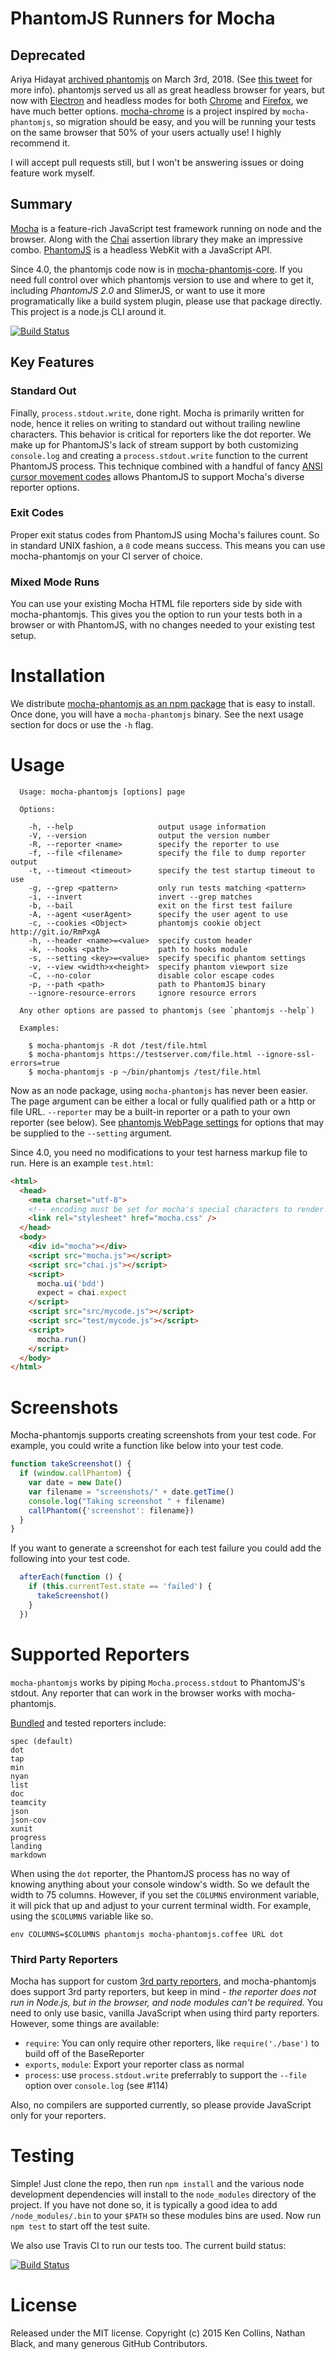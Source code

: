 # PhantomJS Runners for Mocha

## Deprecated

Ariya Hidayat [archived phantomjs](https://github.com/ariya/phantomjs/issues/15344) on March 3rd, 2018. (See [this tweet](https://twitter.com/AriyaHidayat/status/970173001701367808) for more info). phantomjs served us all as great headless browser for years, but now with [Electron](https://electronjs.org/) and headless modes for both [Chrome](https://developers.google.com/web/updates/2017/04/headless-chrome) and [Firefox](https://developer.mozilla.org/en-US/Firefox/Headless_mode), we have much better options.  [mocha-chrome](https://github.com/shellscape/mocha-chrome) is a project inspired by `mocha-phantomjs`, so migration should be easy, and you will be running your tests on the same browser that 50% of your users actually use! I highly recommend it.

I will accept pull requests still, but I won't be answering issues or doing feature work myself.

## Summary

[Mocha](http://mochajs.org/) is a feature-rich JavaScript test framework running on node and the browser. Along with the [Chai](http://chaijs.com) assertion library they make an impressive combo. [PhantomJS](http://phantomjs.org) is a headless WebKit with a JavaScript API.

Since 4.0, the phantomjs code now is in [mocha-phantomjs-core](https://github.com/nathanboktae/mocha-phantomjs-core). If you need full control over which phantomjs version to use and where to get it, including *PhantomJS 2.0* and SlimerJS, or want to use it more programatically like a build system plugin, please use that package directly. This project is a node.js CLI around it.

[![Build Status](https://travis-ci.org/nathanboktae/mocha-phantomjs.svg?branch=master)](https://travis-ci.org/nathanboktae/mocha-phantomjs)

## Key Features

### Standard Out

Finally, `process.stdout.write`, done right. Mocha is primarily written for node, hence it relies on writing to standard out without trailing newline characters. This behavior is critical for reporters like the dot reporter. We make up for PhantomJS's lack of stream support by both customizing `console.log` and creating a `process.stdout.write` function to the current PhantomJS process. This technique combined with a handful of fancy [ANSI cursor movement codes](http://web.mit.edu/gnu/doc/html/screen_10.html) allows PhantomJS to support Mocha's diverse reporter options.

### Exit Codes

Proper exit status codes from PhantomJS using Mocha's failures count. So in standard UNIX fashion, a `0` code means success. This means you can use mocha-phantomjs on your CI server of choice.

### Mixed Mode Runs

You can use your existing Mocha HTML file reporters side by side with mocha-phantomjs. This gives you the option to run your tests both in a browser or with PhantomJS, with no changes needed to your existing test setup.

# Installation

We distribute [mocha-phantomjs as an npm package](https://npmjs.org/package/mocha-phantomjs) that is easy to install. Once done, you will have a `mocha-phantomjs` binary. See the next usage section for docs or use the `-h` flag.

# Usage

```
  Usage: mocha-phantomjs [options] page

  Options:

    -h, --help                   output usage information
    -V, --version                output the version number
    -R, --reporter <name>        specify the reporter to use
    -f, --file <filename>        specify the file to dump reporter output
    -t, --timeout <timeout>      specify the test startup timeout to use
    -g, --grep <pattern>         only run tests matching <pattern>
    -i, --invert                 invert --grep matches
    -b, --bail                   exit on the first test failure
    -A, --agent <userAgent>      specify the user agent to use
    -c, --cookies <Object>       phantomjs cookie object http://git.io/RmPxgA
    -h, --header <name>=<value>  specify custom header
    -k, --hooks <path>           path to hooks module
    -s, --setting <key>=<value>  specify specific phantom settings
    -v, --view <width>x<height>  specify phantom viewport size
    -C, --no-color               disable color escape codes
    -p, --path <path>            path to PhantomJS binary
    --ignore-resource-errors     ignore resource errors

  Any other options are passed to phantomjs (see `phantomjs --help`)

  Examples:

    $ mocha-phantomjs -R dot /test/file.html
    $ mocha-phantomjs https://testserver.com/file.html --ignore-ssl-errors=true
    $ mocha-phantomjs -p ~/bin/phantomjs /test/file.html
```

Now as an node package, using `mocha-phantomjs` has never been easier. The page argument can be either a local or fully qualified path or a http or file URL. `--reporter` may be a built-in reporter or a path to your own reporter (see below). See [phantomjs WebPage settings](https://github.com/ariya/phantomjs/wiki/API-Reference-WebPage#wiki-webpage-settings) for options that may be supplied to the `--setting` argument.

Since 4.0, you need no modifications to your test harness markup file to run. Here is an example `test.html`:

```html
<html>
  <head>
    <meta charset="utf-8">
    <!-- encoding must be set for mocha's special characters to render properly -->
    <link rel="stylesheet" href="mocha.css" />
  </head>
  <body>
    <div id="mocha"></div>
    <script src="mocha.js"></script>
    <script src="chai.js"></script>
    <script>
      mocha.ui('bdd')
      expect = chai.expect
    </script>
    <script src="src/mycode.js"></script>
    <script src="test/mycode.js"></script>
    <script>
      mocha.run()
    </script>
  </body>
</html>
```

# Screenshots

Mocha-phantomjs supports creating screenshots from your test code. For example, you could write a function like below into your test code.

```javascript
function takeScreenshot() {
  if (window.callPhantom) {
    var date = new Date()
    var filename = "screenshots/" + date.getTime()
    console.log("Taking screenshot " + filename)
    callPhantom({'screenshot': filename})
  }
}
```

If you want to generate a screenshot for each test failure you could add the following into your test code.

```javascript
  afterEach(function () {
    if (this.currentTest.state == 'failed') {
      takeScreenshot()
    }
  })
```

# Supported Reporters

`mocha-phantomjs` works by piping `Mocha.process.stdout` to PhantomJS's stdout. Any reporter that can work in the browser works with mocha-phantomjs.

[Bundled](http://mochajs.org/#reporters) and tested reporters include:

````
spec (default)
dot
tap
min
nyan
list
doc
teamcity
json
json-cov
xunit
progress
landing
markdown
````

When using the `dot` reporter, the PhantomJS process has no way of knowing anything about your console window's width. So we default the width to 75 columns. However, if you set the `COLUMNS` environment variable, it will pick that up and adjust to your current terminal width. For example, using the `$COLUMNS` variable like so.

```
env COLUMNS=$COLUMNS phantomjs mocha-phantomjs.coffee URL dot
```

### Third Party Reporters

Mocha has support for custom [3rd party reporters](https://github.com/mochajs/mocha/wiki/Third-party-reporters), and mocha-phantomjs does support 3rd party reporters, but keep in mind - *the reporter does not run in Node.js, but in the browser, and node modules can't be required.* You need to only use basic, vanilla JavaScript when using third party reporters. However, some things are available:

- `require`: You can only require other reporters, like `require('./base')` to build off of the BaseReporter
- `exports`, `module`: Export your reporter class as normal
- `process`: use `process.stdout.write` preferrably to support the `--file` option over `console.log` (see #114)

Also, no compilers are supported currently, so please provide JavaScript only for your reporters.

# Testing

Simple! Just clone the repo, then run `npm install` and the various node development dependencies will install to the `node_modules` directory of the project. If you have not done so, it is typically a good idea to add `/node_modules/.bin` to your `$PATH` so these modules bins are used. Now run `npm test` to start off the test suite.

We also use Travis CI to run our tests too. The current build status:

[![Build Status](https://secure.travis-ci.org/nathanboktae/mocha-phantomjs.png)](http://travis-ci.org/nathanboktae/mocha-phantomjs)


# License

Released under the MIT license. Copyright (c) 2015 Ken Collins, Nathan Black, and many generous GitHub Contributors.

